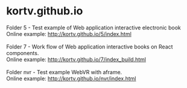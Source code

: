 # kortv.github.io
Folder 5 - Test example of Web application interactive electronic book
<br/>
Online example: http://kortv.github.io/5/index.html
<br/>
<br/>
Folder 7 - Work flow of Web application interactive books on React components.
<br/>
Online example: http://kortv.github.io/7/index_build.html
<br/>
<br/>
Folder nvr - Test example WebVR with aframe.
<br/>
Online example: http://kortv.github.io/nvr/index.html
